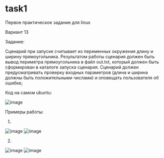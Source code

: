 # task1
Первое практическое задание для linux

Вариант 13

Задание:

Сценарий при запуске считывает из переменных окружения длину и ширину прямоугольника. Результатом работы сценария должен быть вывод периметра прямоугольника в файл out.txt, который должен быть сформирован в каталоге запуска сценария. Сценарий должен предусматривать проверку входных параметров (длина и ширина должны быть положительными числами) и оповещать пользователя об ошибке;


Код на самом ubuntu:

![image](https://github.com/rolik00/task1/assets/148611487/d57087da-0f21-4387-9edd-150afaa8502a)

Примеры работы:

1)
![image](https://github.com/rolik00/task1/assets/148611487/8e876426-fc75-42e5-9758-e10d38b8f393)
![image](https://github.com/rolik00/task1/assets/148611487/e875ce3f-6068-4e45-acdb-8390decaa942)

2)
![image](https://github.com/rolik00/task1/assets/148611487/ff72072c-369e-40ed-a329-bd6c08b9adf2)
![image](https://github.com/rolik00/task1/assets/148611487/acb6cd07-0796-46e7-99a5-f5d012390703)
